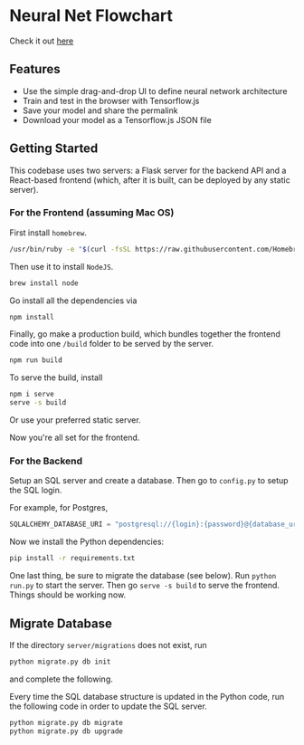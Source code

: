 # Neural Net Flowchart

Check it out [here](https://alexding123.github.io/nn-flowchart/)

## Features

- Use the simple drag-and-drop UI to define neural network architecture
- Train and test in the browser with Tensorflow.js
- Save your model and share the permalink
- Download your model as a Tensorflow.js JSON file

## Getting Started

This codebase uses two servers: a Flask server for the backend API and a React-based frontend (which, after it is built, can be deployed by any static server).

### For the Frontend (assuming Mac OS)

First install `homebrew`.

```Bash
/usr/bin/ruby -e "$(curl -fsSL https://raw.githubusercontent.com/Homebrew/install/master/install)"
```

Then use it to install `NodeJS`.

```Bash
brew install node
```

Go install all the dependencies via

```Bash
npm install
```

Finally, go make a production build, which bundles together the frontend code into one `/build` folder to be served by the server.

```Bash
npm run build
```

To serve the build, install

```Bash
npm i serve
serve -s build
```

Or use your preferred static server.

Now you're all set for the frontend.

### For the Backend

Setup an SQL server and create a database. Then go to `config.py` to setup the SQL login.

For example, for Postgres,

```Python
SQLALCHEMY_DATABASE_URI = "postgresql://{login}:{password}@{database_url}/{tablename}"
```

Now we install the Python dependencies:

```Bash
pip install -r requirements.txt
```

One last thing, be sure to migrate the database (see below). Run `python run.py` to start the server.
Then go `serve -s build` to serve the frontend. Things should be working now.

## Migrate Database

If the directory `server/migrations` does not exist, run

```Bash
python migrate.py db init
```

and complete the following.

Every time the SQL database structure is updated in the Python code, run the following code in order to update the SQL server.

```Bash
python migrate.py db migrate
python migrate.py db upgrade
```
